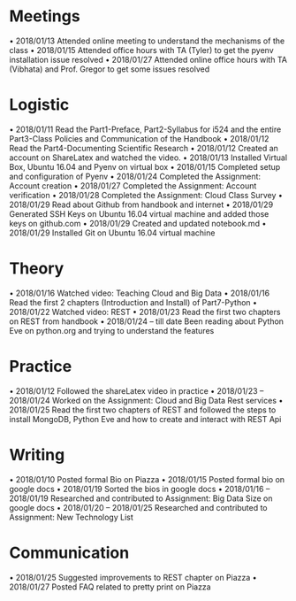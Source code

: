 # Meetings
•	2018/01/13 Attended online meeting to understand the mechanisms of the class
•	2018/01/15 Attended office hours with TA (Tyler) to get the pyenv installation issue resolved 
•	2018/01/27 Attended online office hours with TA (Vibhata) and Prof. Gregor to get some issues resolved

# Logistic
•	2018/01/11 Read the Part1-Preface, Part2-Syllabus for i524 and the entire Part3-Class Policies and Communication of the Handbook
•	2018/01/12 Read the Part4-Documenting Scientific Research 
•	2018/01/12 Created an account on ShareLatex and watched the video.
•	2018/01/13 Installed Virtual Box, Ubuntu 16.04 and Pyenv on virtual box 
•	2018/01/15 Completed setup and configuration of Pyenv 
•	2018/01/24 Completed the Assignment: Account creation
•	2018/01/27 Completed the Assignment: Account verification
•	2018/01/28 Completed the Assignment: Cloud Class Survey
•	2018/01/29 Read about Github from handbook and internet
•	2018/01/29 Generated SSH Keys on Ubuntu 16.04 virtual machine and added those keys on github.com
•	2018/01/29 Created and updated notebook.md 
•	2018/01/29 Installed Git on Ubuntu 16.04 virtual machine

# Theory
•	2018/01/16 Watched video: Teaching Cloud and Big Data 
•	2018/01/16 Read the first 2 chapters (Introduction and Install) of Part7-Python
•	2018/01/22 Watched video: REST
•	2018/01/23 Read the first two chapters on REST from handbook
•	2018/01/24 – till date Been reading about Python Eve on python.org and trying to understand the features

# Practice
•	2018/01/12 Followed the shareLatex video in practice
•	2018/01/23 – 2018/01/24 Worked on the Assignment: Cloud and Big Data Rest services
•	2018/01/25 Read the first two chapters of REST and followed the steps to install MongoDB, Python Eve and how to create and interact with REST Api

# Writing
•	2018/01/10 Posted formal Bio on Piazza
•	2018/01/15 Posted formal bio on google docs 
•	2018/01/19 Sorted the bios in google docs
•	2018/01/16 – 2018/01/19 Researched and contributed to Assignment: Big Data Size on google docs
•	2018/01/20 – 2018/01/25 Researched and contributed to Assignment: New Technology List 

# Communication
•	2018/01/25 Suggested improvements to REST chapter on Piazza
•	2018/01/27 Posted FAQ related to pretty print on Piazza

